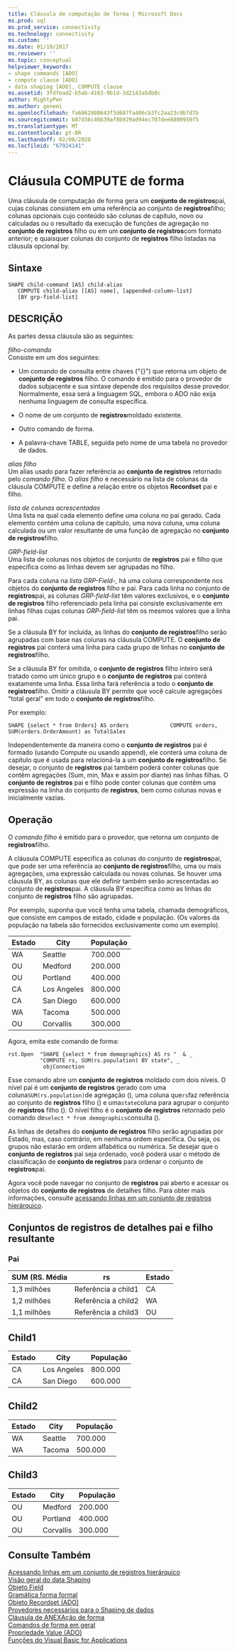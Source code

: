 ```yaml
---
title: Cláusula de computação de forma | Microsoft Docs
ms.prod: sql
ms.prod_service: connectivity
ms.technology: connectivity
ms.custom: ''
ms.date: 01/19/2017
ms.reviewer: ''
ms.topic: conceptual
helpviewer_keywords:
- shape commands [ADO]
- compute clause [ADO]
- data shaping [ADO], COMPUTE clause
ms.assetid: 3fdfead2-b5ab-4163-9b1d-3d2143a5db8c
author: MightyPen
ms.author: genemi
ms.openlocfilehash: fa6862808643f3d687fa406cb3fc2aa23c9b7d7b
ms.sourcegitcommit: b87d36c46b39af8b929ad94ec707dee8800950f5
ms.translationtype: MT
ms.contentlocale: pt-BR
ms.lasthandoff: 02/08/2020
ms.locfileid: "67924141"
---
```

# <a name="shape-compute-clause"></a>Cláusula COMPUTE de forma
Uma cláusula de computação de forma gera um **conjunto de registros**pai, cujas colunas consistem em uma referência ao conjunto de **registros**filho; colunas opcionais cujo conteúdo são colunas de capítulo, novo ou calculadas ou o resultado da execução de funções de agregação no **conjunto de registros** filho ou em um **conjunto de registros**com formato anterior; e quaisquer colunas do conjunto de **registros** filho listadas na cláusula opcional by.  
  
## <a name="syntax"></a>Sintaxe  
  
```  
SHAPE child-command [AS] child-alias  
   COMPUTE child-alias [[AS] name], [appended-column-list]  
   [BY grp-field-list]  
```  
  
## <a name="description"></a>DESCRIÇÃO  
 As partes dessa cláusula são as seguintes:  
  
 *filho-comando*  
 Consiste em um dos seguintes:  
  
-   Um comando de consulta entre chaves ("{}") que retorna um objeto de **conjunto de registros** filho. O comando é emitido para o provedor de dados subjacente e sua sintaxe depende dos requisitos desse provedor. Normalmente, essa será a linguagem SQL, embora o ADO não exija nenhuma linguagem de consulta específica.  
  
-   O nome de um conjunto de **registros**moldado existente.  
  
-   Outro comando de forma.  
  
-   A palavra-chave TABLE, seguida pelo nome de uma tabela no provedor de dados.  
  
 *alias filho*  
 Um alias usado para fazer referência ao **conjunto de registros** retornado pelo *comando filho.* O *alias filho* é necessário na lista de colunas da cláusula COMPUTE e define a relação entre os objetos **Recordset** pai e filho.  
  
 *lista de colunas acrescentadas*  
 Uma lista na qual cada elemento define uma coluna no pai gerado. Cada elemento contém uma coluna de capítulo, uma nova coluna, uma coluna calculada ou um valor resultante de uma função de agregação no **conjunto de registros**filho.  
  
 *GRP-field-list*  
 Uma lista de colunas nos objetos de conjunto de **registros** pai e filho que especifica como as linhas devem ser agrupadas no filho.  
  
 Para cada coluna na *lista GRP-Field-,* há uma coluna correspondente nos objetos do **conjunto de registros** filho e pai. Para cada linha no conjunto de **registros**pai, as colunas *GRP-field-list* têm valores exclusivos, e o **conjunto de registros** filho referenciado pela linha pai consiste exclusivamente em linhas filhas cujas colunas *GRP-field-list* têm os mesmos valores que a linha pai.  
  
 Se a cláusula BY for incluída, as linhas do **conjunto de registros**filho serão agrupadas com base nas colunas na cláusula COMPUTE. O **conjunto de registros** pai conterá uma linha para cada grupo de linhas no **conjunto de registros**filho.  
  
 Se a cláusula BY for omitida, o **conjunto de registros** filho inteiro será tratado como um único grupo e o **conjunto de registros** pai conterá exatamente uma linha. Essa linha fará referência a todo o **conjunto de registros**filho. Omitir a cláusula BY permite que você calcule agregações "total geral" em todo o **conjunto de registros**filho.  
  
 Por exemplo:  
  
```  
SHAPE {select * from Orders} AS orders             COMPUTE orders, SUM(orders.OrderAmount) as TotalSales         
```  
  
 Independentemente da maneira como o **conjunto de registros** pai é formado (usando Compute ou usando append), ele conterá uma coluna de capítulo que é usada para relacioná-la a um **conjunto de registros**filho. Se desejar, o conjunto de **registros** pai também poderá conter colunas que contêm agregações (Sum, min, Max e assim por diante) nas linhas filhas. O **conjunto de registros** pai e filho pode conter colunas que contêm uma expressão na linha do conjunto de **registros**, bem como colunas novas e inicialmente vazias.  
  
## <a name="operation"></a>Operação  
 O *comando filho* é emitido para o provedor, que retorna um conjunto de **registros**filho.  
  
 A cláusula COMPUTE especifica as colunas do conjunto de **registros**pai, que pode ser uma referência ao **conjunto de registros**filho, uma ou mais agregações, uma expressão calculada ou novas colunas. Se houver uma cláusula BY, as colunas que ele definir também serão acrescentadas ao conjunto de **registros**pai. A cláusula BY especifica como as linhas do conjunto de **registros** filho são agrupadas.  
  
 Por exemplo, suponha que você tenha uma tabela, chamada demográficos, que consiste em campos de estado, cidade e população. (Os valores da população na tabela são fornecidos exclusivamente como um exemplo).  
  
|Estado|City|População|  
|-----------|----------|----------------|  
|WA|Seattle|700.000|  
|OU|Medford|200.000|  
|OU|Portland|400.000|  
|CA|Los Angeles|800.000|  
|CA|San Diego|600.000|  
|WA|Tacoma|500.000|  
|OU|Corvallis|300.000|  
  
 Agora, emita este comando de forma:  
  
```  
rst.Open  "SHAPE {select * from demographics} AS rs "  & _  
          "COMPUTE rs, SUM(rs.population) BY state", _  
           objConnection  
```  
  
 Esse comando abre um **conjunto de registros** moldado com dois níveis. O nível pai é um **conjunto de registros** gerado com uma coluna`SUM(rs.population)`de agregação (), uma coluna que`rs`faz referência ao conjunto de **registros** filho () e uma`state`coluna para agrupar o conjunto de **registros** filho (). O nível filho é o **conjunto de registros** retornado pelo comando de`select * from demographics`consulta ().  
  
 As linhas de detalhes do **conjunto de registros** filho serão agrupadas por Estado, mas, caso contrário, em nenhuma ordem específica. Ou seja, os grupos não estarão em ordem alfabética ou numérica. Se desejar que o **conjunto de registros** pai seja ordenado, você poderá usar o método de classificação de **conjunto de registros** para ordenar o conjunto de **registros**pai.  
  
 Agora você pode navegar no conjunto de **registros** pai aberto e acessar os objetos do **conjunto de registros** de detalhes filho. Para obter mais informações, consulte [acessando linhas em um conjunto de registros hierárquico](../../../ado/guide/data/accessing-rows-in-a-hierarchical-recordset.md).  
  
## <a name="resultant-parent-and-child-detail-recordsets"></a>Conjuntos de registros de detalhes pai e filho resultante  
  
### <a name="parent"></a>Pai  
  
|SUM (RS. Média|rs|Estado|  
|---------------------------|--------|-----------|  
|1,3 milhões|Referência a child1|CA|  
|1,2 milhões|Referência a child2|WA|  
|1,1 milhões|Referência a child3|OU|  
  
## <a name="child1"></a>Child1  
  
|Estado|City|População|  
|-----------|----------|----------------|  
|CA|Los Angeles|800.000|  
|CA|San Diego|600.000|  
  
## <a name="child2"></a>Child2  
  
|Estado|City|População|  
|-----------|----------|----------------|  
|WA|Seattle|700.000|  
|WA|Tacoma|500.000|  
  
## <a name="child3"></a>Child3  
  
|Estado|City|População|  
|-----------|----------|----------------|  
|OU|Medford|200.000|  
|OU|Portland|400.000|  
|OU|Corvallis|300.000|  
  
## <a name="see-also"></a>Consulte Também  
 [Acessando linhas em um conjunto de registros hierárquico](../../../ado/guide/data/accessing-rows-in-a-hierarchical-recordset.md)   
 [Visão geral do data Shaping](../../../ado/guide/data/data-shaping-overview.md)   
 [Objeto Field](../../../ado/reference/ado-api/field-object.md)   
 [Gramática forma formal](../../../ado/guide/data/formal-shape-grammar.md)   
 [Objeto Recordset (ADO)](../../../ado/reference/ado-api/recordset-object-ado.md)   
 [Provedores necessários para o Shaping de dados](../../../ado/guide/data/required-providers-for-data-shaping.md)   
 [Cláusula de ANEXAção de forma](../../../ado/guide/data/shape-append-clause.md)   
 [Comandos de forma em geral](../../../ado/guide/data/shape-commands-in-general.md)   
 [Propriedade Value (ADO)](../../../ado/reference/ado-api/value-property-ado.md)   
 [Funções do Visual Basic for Applications](../../../ado/guide/data/visual-basic-for-applications-functions.md)
